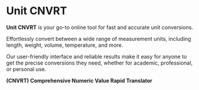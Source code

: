# Unit CNVRT
<b>Unit CNVRT</b> is your go-to online tool for fast and accurate unit conversions.

Effortlessly convert between a wide range of measurement units, including length, weight, volume, temperature, and more.

Our user-friendly interface and reliable results make it easy for anyone to get the precise conversions they need, whether for academic, professional, or personal use. 

<b>(CNVRT) Comprehensive Numeric Value Rapid Translator</b>
